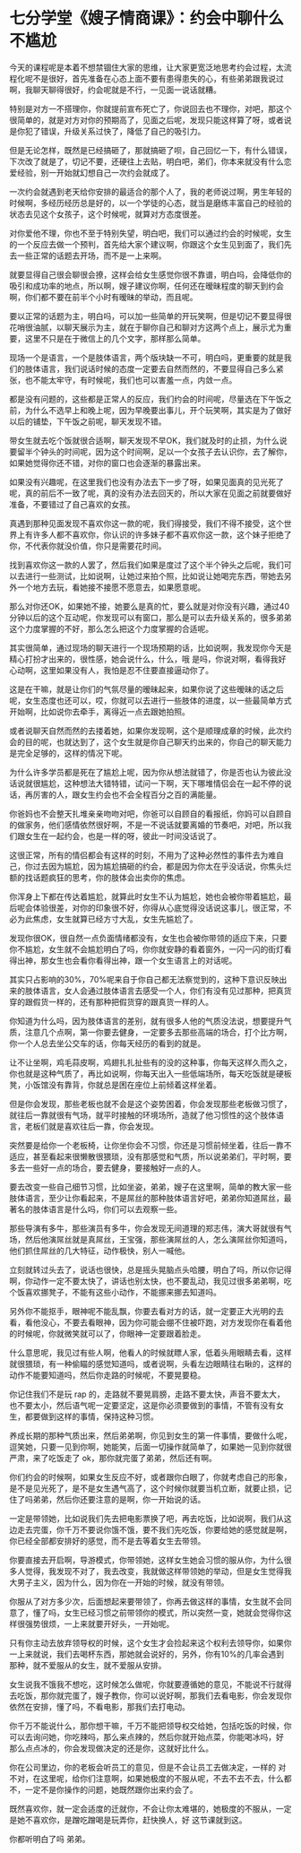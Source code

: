 # 七分学堂《嫂子情商课》：约会中聊什么不尴尬

今天的课程呢是本着不想禁锢住大家的思维，让大家更宽泛地思考约会过程，太流程化呢不是很好，首先准备在心态上面不要有患得患失的心，有些弟弟跟我说过啊，我聊天聊得很好，约会呢就是不行，一见面一说话就糟。

特别是对方一不搭理你，你就提前宣布死亡了，你说回去也不理你，对吧，那这个很简单的，就是对方对你的预期高了，见面之后呢，发现只能这样算了呀，或者说是你犯了错误，升级关系过快了，降低了自己的吸引力。

但是无论怎样，既然是已经搞砸了，那就搞砸了呗，自己回忆一下，有什么错误，下次改了就是了，切记不要，还硬往上去贴，明白吧，弟们，你本来就没有什么恋爱经验，别一开始就幻想自己一次约会就成了。

一次约会就遇到老天给你安排的最适合的那个人了，我的老师说过啊，男生年轻的时候啊，多经历经历总是好的，以一个学徒的心态，就当是磨练丰富自己的经验的状态去见这个女孩子，这个时候呢，就算对方态度很差。

对你爱他不理，你也不至于特别失望，明白吧，我们可以通过约会的时候呢，女生的一个反应去做一个预判，首先给大家个建议啊，你跟这个女生见到面了，我们先去一些正常的话题去开场，而不是一上来啊。

就要显得自己很会聊很会撩，这样会给女生感觉你很不靠谱，明白吗，会降低你的吸引和成功率的地点，所以啊，嫂子建议你啊，任何还在暧昧程度的聊天到约会啊，你们都不要在前半个小时有暧昧的举动，而且呢。

要以正常的话题为主，明白吗，可以加一些简单的开玩笑啊，但是切记不要显得很花哨很油腻，以聊天展示为主，就在于聊你自己和聊对方这两个点上，展示尤为重要，这里不只是在于微信上的几个文字，那样那么简单。

现场一个是语言，一个是肢体语言，两个版块缺一不可，明白吗，更重要的就是我们的肢体语言，我们说话时候的态度一定要去自然而然的，不要显得自己多么紧张，也不能太牢守，有时候呢，我们也可以害羞一点，内敛一点。

都是没有问题的，这些都是正常人的反应，我们约会的时间呢，尽量选在下午饭之前，为什么不选早上和晚上呢，因为早晚要出事儿，开个玩笑啊，其实是为了做好以后的铺垫，下午饭之前呢，聊天发现不错。

带女生就去吃个饭就很合适啊，聊天发现不早OK，我们就及时的止损，为什么说要留半个钟头的时间呢，因为这个时间啊，足以一个女孩子去认识你，去了解你，如果她觉得你还不错，对你的窗口也会逐渐的暴露出来。

如果没有兴趣呢，在这里我们也没有办法去下一步了呀，如果见面真的见光死了呢，真的前后不一致了呢，真的没有办法去回天的，所以大家在见面之前就要做好准备，不要错过了自己喜欢的女孩。

真遇到那种见面发现不喜欢你这一款的呢，我们得接受，我们不得不接受，这个世界上有许多人都不喜欢你，你认识的许多妹子都不喜欢你这一款，这个妹子拒绝了你，不代表你就没价值，你只是需要花时间。

找到喜欢你这一款的人罢了，然后我们如果是度过了这个半个钟头之后呢，我们可以去进行一些测试，比如说啊，让她过来拍个照，比如说让她喝完东西，带她去另外一个地方去玩，看她接不接愿不愿意去，如果愿意呢。

那么对你还OK，如果她不接，她要么是真的忙，要么就是对你没有兴趣，通过40分钟以后的这个互动呢，你发现可以有窗口，那么是可以去升级关系的，很多弟弟这个力度掌握的不好，那么怎么把这个力度掌握的合适呢。

其实很简单，通过现场的聊天进行一个现场预期的话，比如说啊，我发现你今天是精心打扮才出来的，很性感，她会说什么，什么，哦 是吗，你说对啊，看得我好心动啊，这里如果没有人，我怕是忍不住要直接逼动你了。

这是在干嘛，就是让你们的气氛尽量的暧昧起来，如果你说了这些暧昧的话之后呢，女生态度也还可以，哎，你就可以去进行一些肢体的进度，以一些最简单方式开始啊，比如说你去牵手，离得近一点去跟她拍照。

或者说聊天自然而然的去搂着她，如果你发现啊，这个是顺理成章的时候，此次约会的目的呢，也就达到了，这个女生就是你自己聊天约出来的，你自己的聊天能力是完全足够的，这样的情况下呢。

为什么许多学员都是死在了尴尬上呢，因为你从想法就错了，你是否也认为彼此没话说就很尴尬，这种想法大错特错，试问一下啊，天下哪堆情侣会在一起不停的说话，再厉害的人，跟女生约会也不会全程百分之百的满能量。

你爸妈也不会整天扎堆亲亲吻吻对吧，你爸可以自顾自的看报纸，你妈可以自顾自的做家务，他们感情依然很好啊，不是一不说话就要离婚的节奏吧，对吧，所以我们跟女生在一起约会，也是一样的呀，彼此一时间没话说了。

这很正常，所有的情侣都会有这样的时刻，不用为了这种必然性的事件去为难自己，你过去因为尴尬，因为尴尬搞砸的约会，都是因为你太在乎没话说，你焦头烂额的找话题疯狂的思考，你的肢体会出卖你的焦虑。

你浑身上下都在传达着尴尬，就算此时女生不认为尴尬，她也会被你带着尴尬，最后呢会体验很差，对你的印象很不好，你得从心底觉得没话说这事儿，很正常，不必为此焦虑，女生就算已经方寸大乱，女生先尴尬了。

发现你很OK，很自然一点负面情绪都没有，女生也会被你带领的适应下来，只要你不尴尬，女生就不会尴尬明白了吗，你你就安静的看着窗外，一闪一闪的街灯看得出神，那女生也会看你看得出神，跟一个女生语言上的对话呢。

其实只占影响的30%，70%呢来自于你自己都无法察觉到的，这种下意识反映出来的肢体语言，女人会通过肢体语言去感受一个人，你们有没有见过那种，把真货穿的跟假货一样的，还有那种把假货穿的跟真货一样的人。

你知道为什么吗，因为肢体语言的差别，就有很多人他的气质没法说，想要提升气质，注意几个点啊，第一你要去健身，一定要多去那些高端的场合，打个比方啊，你一个人总去坐公交车的话，你每天经历的看到的就是。

让不让坐啊，鸡毛蒜皮啊，鸡翅扎扎扯些有的没的这种事，你每天这样久而久之，你也就是这种气质了，再比如说啊，你每天出入一些低端场所，每天吃饭就是硬板凳，小饭馆没有靠背，你就总是困在座位上前倾着这样坐着。

但是你会发现，那些老板也就不会是这个姿势困着，你会发现那些老板做习惯了，就往后一靠就很有气场，就平时接触的环境场所，造就了他习惯性的这个肢体语言，老板们就是喜欢往后一靠，你会发现。

突然要是给你一个老板椅，让你坐你会不习惯，你还是习惯前倾坐着，往后一靠不适应，甚至看起来很懒散很猥琐，没有那感觉和气质，所以说弟弟们，平时啊，要多去一些好一点的场合，要去健身，要接触好一点的人。

要去改变一些自己细节习惯，比如坐姿，弟弟，嫂子在这里啊，简单的教大家一些肢体语言，至少让你看起来，不是屌丝的那种肢体语言好吧，弟弟你知道屌丝，最著名的肢体语言是什么吗，你们可以去观察一些。

那些导演有多牛，那些演员有多牛，你会发现无间道理的郑志伟，演大哥就很有气场，然后他演屌丝就是真屌丝，王宝强，那些演屌丝的人，怎么演屌丝你知道吗，他们抓住屌丝的几大特征，动作极快，别人一喊他。

立刻就转过头去了，说话也很快，总是摇头晃脑点头哈腰，明白了吗，所以你记得啊，你动作一定不要太快了，讲话也别太快，也不要乱动，我见过很多弟弟啊，吃个饭喜欢挪凳子，不能有这些小动作，不能挪来挪去知道吗。

另外你不能抠手，眼神呢不能乱飘，你要去看对方的话，就一定要正大光明的去看，看他没心，不要去看眼神，因为你可能会绷不住被吓跑，对方发现你在看着他的时候呢，你就微笑就可以了，你眼神一定要跟着脸走。

什么意思呢，我见过有些人啊，他看人的时候就瞟人家，低着头用眼睛去看，这样就很猥琐，有一种偷瞄的感觉知道吗，或者说啊，头看左边眼睛往右瞅的，这样的动作不能要知道吗，然后你走路的时候呢，不要晃要稳。

你记住我们不是玩 rap 的，走路就不要晃肩膀，走路不要太快，声音不要太大，也不要太小，然后语气呢一定要坚定，这是你必须要做到的事情，不管有没有女生，都要做到这样的事情，保持这种习惯。

养成长期的那种气质出来，然后弟弟啊，你见到女生的第一件事情，要做什么呢，逗笑她，只要一见到你啊，她能笑，后面一切操作就简单了，如果她一见到你就很严肃，来了吃饭走了 ok，那你就完蛋了弟弟，然后还有啊。

你们约会的时候啊，如果女生反应不好，或者跟你白眼了，你就考虑自己的形象，是不是见光死了，是不是女生遇气高了，这个时候你就要当机立断，就要止损，记住了吗弟弟，然后你还要注意的是啊，你一开始说的话。

一定是带领她，比如说我们先去把电影票换了吧，再去吃饭，比如说啊，我们从这边走去完蛋，你千万不要说你饿不饿，要不我们先吃饭，你要给她的感觉就是啊，你已经全部都安排好的感觉，而不是去等着女生去带领。

你要直接去开启啊，导游模式，你带领她，这样女生她会习惯的服从你，为什么很多人觉得，我发现不对了，我去改变，我就做这样带领她的举动，但是女生觉得我大男子主义，因为什么，因为你在一开始的时候，就没有带领。

你服从了对方多少次，后面想起来要带领了，你再去做这样的事情，女生就不会同意了，懂了吗，女生已经习惯之前带领你的模式，所以突然一变，她就会觉得你这样很强势很烦，一上来就要开好头，一开始呢。

只有你主动去放弃领导权的时候，这个女生才会捡起来这个权利去领导你，如果你一上来就说，我们去喝杯东西，那她就会说好的，另外，你有10%的几率会遇到那种，就不爱服从的女生，就不爱服从安排。

女生说我不饿我不想吃，这时候怎么做呢，你就要遵循她的意见，不能说不行就得去吃饭，那你就完蛋了，嫂子教你，你可以说好啊，那我们去看电影，你会发现你依然在安排，懂了吗，不看电影，那我们去打电动。

你千万不能说什么，那你想干嘛，千万不能把领导权交给她，包括吃饭的时候，你可以去询问她，你吃辣吗，那么来点辣的，然后你就开始点菜，你能喝冰吗，好 那么点点冰的，你会发现做决定的还是你，这就好比什么。

你在公司里边，你的老板会听员工的意见，但是不会让员工去做决定，一样的 对不对，在这里呢，给你们注意啊，如果她极度的不服从呢，不去不去不去，什么都不，一定不是你操作的问题，她既然跟你出来约会了。

既然喜欢你，就一定会适度的迁就你，不会让你太难堪的，她极度的不服从，一定是她不喜欢你，是蹭吃蹭喝是玩弄你，赶快换人，好 这节课就到这。

你都听明白了吗 弟弟。